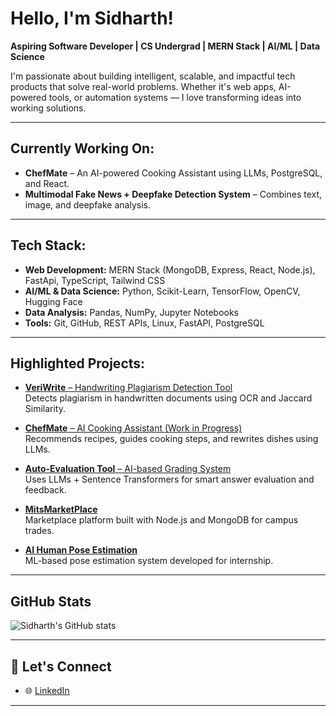 #  Hello, I'm Sidharth!

 **Aspiring Software Developer | CS Undergrad | MERN Stack | AI/ML | Data Science**

 I'm passionate about building intelligent, scalable, and impactful tech products that solve real-world problems. Whether it's web apps, AI-powered tools, or automation systems — I love transforming ideas into working solutions.

---

##  Currently Working On:

-  **ChefMate** – An AI-powered Cooking Assistant using LLMs, PostgreSQL, and React.
-  **Multimodal Fake News + Deepfake Detection System** – Combines text, image, and deepfake analysis.

---

##  Tech Stack:

-  **Web Development:** MERN Stack (MongoDB, Express, React, Node.js), FastApi, TypeScript, Tailwind CSS  
-  **AI/ML & Data Science:** Python, Scikit-Learn, TensorFlow, OpenCV, Hugging Face  
-  **Data Analysis:** Pandas, NumPy, Jupyter Notebooks  
-  **Tools:** Git, GitHub, REST APIs, Linux, FastAPI, PostgreSQL

---

##  Highlighted Projects:

-  [**VeriWrite** – Handwriting Plagiarism Detection Tool](https://github.com/Sid-CodeX/VeriWrite)  
  Detects plagiarism in handwritten documents using OCR and Jaccard Similarity.

-  [**ChefMate** – AI Cooking Assistant (Work in Progress)](https://github.com/Sid-CodeX/ChefMate)  
  Recommends recipes, guides cooking steps, and rewrites dishes using LLMs.

-  [**Auto-Evaluation Tool** – AI-based Grading System](https://github.com/Sid-CodeX/Auto-Answer-Grader)  
  Uses LLMs + Sentence Transformers for smart answer evaluation and feedback.

-  [**MitsMarketPlace**](https://github.com/Sid-CodeX/MitsMarketPlace)  
  Marketplace platform built with Node.js and MongoDB for campus trades.

-  [**AI Human Pose Estimation**](https://github.com/Sid-CodeX/Humanpose_Estimation)  
  ML-based pose estimation system developed for internship.

---

## GitHub Stats

![Sidharth's GitHub stats](https://github-readme-stats.vercel.app/api?username=Sid-CodeX&show_icons=true&theme=radical)

---

## 💬 Let's Connect

- 🌐 [LinkedIn](https://www.linkedin.com/in/sidharth-p-7b0097257/)

---
